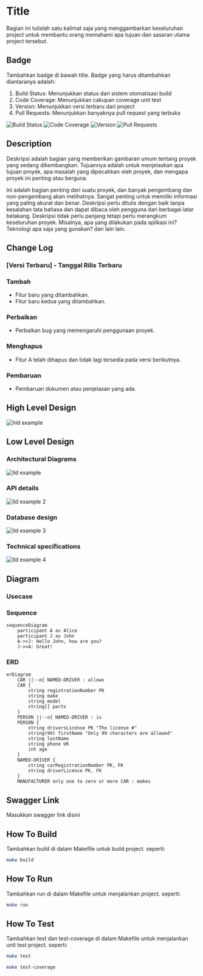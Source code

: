 # Title

Bagian ini tulislah satu kalimat saja yang menggambarkan keseluruhan project untuk membantu orang memahami apa tujuan dan sasaran utama project tersebut.

## Badge

Tambahkan badge di bawah title. Badge yang harus ditambahkan diantaranya adalah:
1. Build Status: Menunjukkan status dari sistem otomatisasi build
2. Code Coverage: Menunjukkan cakupan coverage unit test
3. Version: Menunjukkan versi terbaru dari project
4. Pull Requests: Menunjukkan banyaknya pull request yang terbuka

![Build Status](https://img.shields.io/badge/Build-Success-brightgreen) ![Code Coverage](https://img.shields.io/badge/Coverage-80%-brightgreen) ![Version](https://img.shields.io/badge/Version-v1.0.0-blue) ![Pull Requests](https://img.shields.io/badge/PR-1-informational)

## Description

Deskripsi adalah bagian yang memberikan gambaran umum tentang proyek yang sedang dikembangkan. Tujuannya adalah untuk menjelaskan apa tujuan proyek, apa masalah yang dipecahkan oleh proyek, dan mengapa proyek ini penting atau berguna.

Ini adalah bagian penting dari suatu proyek, dan banyak pengembang dan non-pengembang akan melihatnya. Sangat penting untuk memiliki informasi yang paling akurat dan benar. Deskripsi perlu ditulis dengan baik tanpa kesalahan tata bahasa dan dapat dibaca oleh pengguna dari berbagai latar belakang. Deskripsi tidak perlu panjang tetapi perlu merangkum keseluruhan proyek. Misalnya, apa yang dilakukan pada aplikasi ini? Teknologi apa saja yang gunakan? dan lain lain.

## Change Log

### [Versi Terbaru] - Tanggal Rilis Terbaru

### Tambah
- Fitur baru yang ditambahkan.
- Fitur baru kedua yang ditambahkan.

### Perbaikan
- Perbaikan bug yang memengaruhi penggunaan proyek.

### Menghapus
- Fitur A telah dihapus dan tidak lagi tersedia pada versi berikutnya.

### Pembaruan
- Pembaruan dokumen atau penjelasan yang ada.

## High Level Design

![hld example](https://media.geeksforgeeks.org/wp-content/cdn-uploads/20210128214233/Netflix-High-Level-System-Architecture.png)

## Low Level Design

### Architectural Diagrams

![lld example](https://walkingtree.tech/wp-content/uploads/2022/04/image3.jpg)

### API details

![lld example 2](https://walkingtree.tech/wp-content/uploads/2022/04/image1-3.png)

### Database design
![lld example 3](https://walkingtree.tech/wp-content/uploads/2022/04/image4-2.png)

### Technical specifications

![lld example 4](https://walkingtree.tech/wp-content/uploads/2022/04/image2-3.png)

## Diagram

### Usecase

### Sequence

```mermaid
sequenceDiagram
    participant A as Alice
    participant J as John
    A->>J: Hello John, how are you?
    J->>A: Great!
```

### ERD

```mermaid
erDiagram
    CAR ||--o{ NAMED-DRIVER : allows
    CAR {
        string registrationNumber PK
        string make
        string model
        string[] parts
    }
    PERSON ||--o{ NAMED-DRIVER : is
    PERSON {
        string driversLicense PK "The license #"
        string(99) firstName "Only 99 characters are allowed"
        string lastName
        string phone UK
        int age
    }
    NAMED-DRIVER {
        string carRegistrationNumber PK, FK
        string driverLicence PK, FK
    }
    MANUFACTURER only one to zero or more CAR : makes
```

## Swagger Link

Masukkan swagger link disini

## How To Build 

Tambahkan build di dalam Makefile untuk build project. seperti:
```bash
make build
```

## How To Run

Tambahkan run di dalam Makefile untuk menjalankan project. seperti:

```bash
make run
```

## How To Test

Tambahkan test dan test-coverage di dalam Makefile untuk menjalankan unit test project. seperti:

```bash
make test
```
```bash
make test-coverage
```